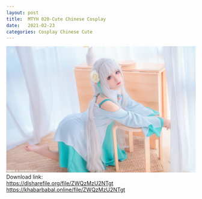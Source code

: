 ```yaml
---
layout: post
title:  MTYH 020-Cute Chinese Cosplay
date:   2021-02-23
categories: Cosplay Chinese Cute 
---
```


![1](/IMAGES/MTYH020.jpg)
Download link:     
https://dlsharefile.org/file/ZWQzMzU2NTgt    
https://khabarbabal.online/file/ZWQzMzU2NTgt  

